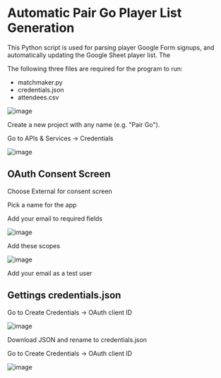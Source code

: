 # Automatic Pair Go Player List Generation

This Python script is used for parsing player Google Form signups, and automatically updating the Google Sheet player list. The 

The following three files are required for the program to run: 
- matchmaker.py
- credentials.json
- attendees.csv

![image](https://github.com/0lionelzhang0/pairgo_matchmaker/assets/36424267/499f7dc9-6efc-4e1e-bdd9-c141e64d0995)

Create a new project with any name (e.g. "Pair Go").

Go to APIs & Services -> Credentials

![image](https://github.com/0lionelzhang0/pairgo_matchmaker/assets/36424267/8f6f7b33-de19-4b05-987e-1ccb84a71838)

## OAuth Consent Screen

Choose External for consent screen

Pick a name for the app

Add your email to required fields

![image](https://github.com/0lionelzhang0/pairgo_matchmaker/assets/36424267/32848e9d-454b-4189-84b3-41acc8663649)

Add these scopes

![image](https://github.com/0lionelzhang0/pairgo_matchmaker/assets/36424267/83dd1da4-283b-452b-81f3-5d47e249ee36)

Add your email as a test user

## Gettings credentials.json

Go to Create Credentials -> OAuth client ID

![image](https://github.com/0lionelzhang0/pairgo_matchmaker/assets/36424267/10cd5d72-cd0a-4ffe-a3be-82919ae842b4)

Download JSON and rename to credentials.json

Go to Create Credentials -> OAuth client ID

![image](https://github.com/0lionelzhang0/pairgo_matchmaker/assets/36424267/10cd5d72-cd0a-4ffe-a3be-82919ae842b4)

